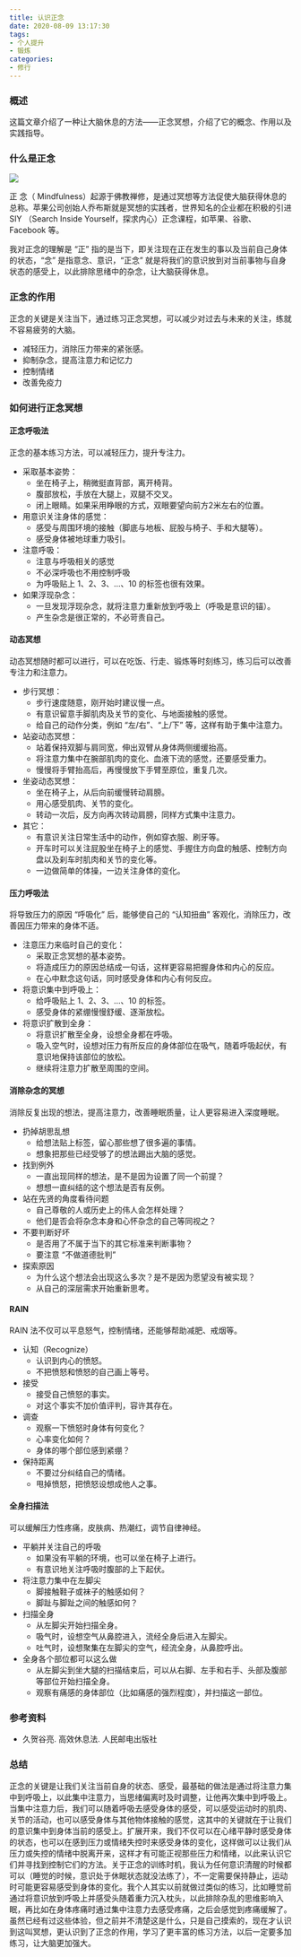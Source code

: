 ```yaml
---
title: 认识正念
date: 2020-08-09 13:17:30
tags:
- 个人提升
- 锻炼
categories:
- 修行
---
```


### 概述

这篇文章介绍了一种让大脑休息的方法——正念冥想，介绍了它的概念、作用以及实践指导。



### 什么是正念

![](http://blog-images.qiniu.wqf31415.xyz/meditation.jpg)

正 念（ Mindfulness）起源于佛教禅修，是通过冥想等方法促使大脑获得休息的总称。苹果公司创始人乔布斯就是冥想的实践者，世界知名的企业都在积极的引进 SIY （Search Inside Yourself，探求内心）正念课程，如苹果、谷歌、Facebook 等。

<!-- more -->

我对正念的理解是 “正” 指的是当下，即关注现在正在发生的事以及当前自己身体的状态，“念” 是指意念、意识，“正念” 就是将我们的意识放到对当前事物与自身状态的感受上，以此排除思绪中的杂念，让大脑获得休息。



### 正念的作用

正念的关键是关注当下，通过练习正念冥想，可以减少对过去与未来的关注，练就不容易疲劳的大脑。

- 减轻压力，消除压力带来的紧张感。
- 抑制杂念，提高注意力和记忆力
- 控制情绪
- 改善免疫力



### 如何进行正念冥想

#### 正念呼吸法

正念的基本练习方法，可以减轻压力，提升专注力。

- 采取基本姿势：
  - 坐在椅子上，稍微挺直背部，离开椅背。
  - 腹部放松，手放在大腿上，双腿不交叉。
  - 闭上眼睛。如果采用睁眼的方式，双眼要望向前方2米左右的位置。
- 用意识关注身体的感觉：
  - 感受与周围环境的接触（脚底与地板、屁股与椅子、手和大腿等）。
  - 感受身体被地球重力吸引。
- 注意呼吸：
  - 注意与呼吸相关的感觉
  - 不必深呼吸也不用控制呼吸
  - 为呼吸贴上 1、2、3、...、10 的标签也很有效果。
- 如果浮现杂念：
  - 一旦发现浮现杂念，就将注意力重新放到呼吸上（呼吸是意识的锚）。
  - 产生杂念是很正常的，不必苛责自己。



#### 动态冥想

动态冥想随时都可以进行，可以在吃饭、行走、锻炼等时刻练习，练习后可以改善专注力和注意力。

- 步行冥想：
  - 步行速度随意，刚开始时建议慢一点。
  - 有意识留意手脚肌肉及关节的变化、与地面接触的感觉。
  - 给自己的动作分类，例如 “左/右”、“上/下” 等，这样有助于集中注意力。
- 站姿动态冥想：
  - 站着保持双脚与肩同宽，伸出双臂从身体两侧缓缓抬高。
  - 将注意力集中在腕部肌肉的变化、血液下流的感觉，还要感受重力。
  - 慢慢将手臂抬高后，再慢慢放下手臂至原位，重复几次。
- 坐姿动态冥想：
  - 坐在椅子上，从后向前缓慢转动肩膀。
  - 用心感受肌肉、关节的变化。
  - 转动一次后，反方向再次转动肩膀，同样方式集中注意力。
- 其它：
  - 有意识关注日常生活中的动作，例如穿衣服、刷牙等。
  - 开车时可以关注屁股坐在椅子上的感觉、手握住方向盘的触感、控制方向盘以及刹车时肌肉和关节的变化等。
  - 一边做简单的体操，一边关注身体的变化。



#### 压力呼吸法

将导致压力的原因 “呼吸化” 后，能够使自己的 “认知扭曲” 客观化，消除压力，改善因压力带来的身体不适。

- 注意压力来临时自己的变化：
  - 采取正念冥想的基本姿势。
  - 将造成压力的原因总结成一句话，这样更容易把握身体和内心的反应。
  - 在心中默念这句话，同时感受身体和内心有何反应。
- 将意识集中到呼吸上：
  - 给呼吸贴上 1、2、3、...、10 的标签。
  - 感受身体的紧绷慢慢舒缓、逐渐放松。
- 将意识扩散到全身：
  - 将意识扩散至全身，设想全身都在呼吸。
  - 吸入空气时，设想对压力有所反应的身体部位在吸气，随着呼吸起伏，有意识地保持该部位的放松。
  - 继续将注意力扩散至周围的空间。



 #### 消除杂念的冥想

消除反复出现的想法，提高注意力，改善睡眠质量，让人更容易进入深度睡眠。

- 扔掉胡思乱想
  - 给想法贴上标签，留心那些想了很多遍的事情。
  - 想象把那些已经受够了的想法踢出大脑的感觉。
- 找到例外
  - 一直出现同样的想法，是不是因为设置了同一个前提？
  - 想想一直纠结的这个想法是否有反例。
- 站在先贤的角度看待问题
  - 自己尊敬的人或历史上的伟人会怎样处理？
  - 他们是否会将杂念本身和心怀杂念的自己等同视之？
- 不要判断好坏
  - 是否用了不属于当下的其它标准来判断事物？
  - 要注意 “不做道德批判”
- 探索原因
  - 为什么这个想法会出现这么多次？是不是因为愿望没有被实现？
  - 从自己的深层需求开始重新思考。



#### RAIN

RAIN 法不仅可以平息怒气，控制情绪，还能够帮助减肥、戒烟等。

- 认知（Recognize）
  - 认识到内心的愤怒。
  - 不把愤怒和愤怒的自己画上等号。
- 接受
  - 接受自己愤怒的事实。
  - 对这个事实不加价值评判，容许其存在。
- 调查
  - 观察一下愤怒时身体有何变化？
  - 心率变化如何？
  - 身体的哪个部位感到紧绷？
- 保持距离
  - 不要过分纠结自己的情绪。
  - 甩掉愤怒，把愤怒设想成他人之事。



#### 全身扫描法

可以缓解压力性疼痛，皮肤病、热潮红，调节自律神经。

- 平躺并关注自己的呼吸
  - 如果没有平躺的环境，也可以坐在椅子上进行。
  - 有意识地关注呼吸时腹部的上下起伏。
- 将注意力集中在左脚尖
  - 脚接触鞋子或袜子的触感如何？
  - 脚趾与脚趾之间的触感如何？
- 扫描全身
  - 从左脚尖开始扫描全身。
  - 吸气时，设想空气从鼻腔进入，流经全身后进入左脚尖。
  - 吐气时，设想聚集在左脚尖的空气，经流全身，从鼻腔呼出。
- 全身各个部位都可以这么做
  - 从左脚尖到坐大腿的扫描结束后，可以从右脚、左手和右手、头部及腹部等部位开始扫描全身。
  - 观察有痛感的身体部位（比如痛感的强烈程度），并扫描这一部位。





### 参考资料

- 久贺谷亮. 高效休息法. 人民邮电出版社

  

### 总结

正念的关键是让我们关注当前自身的状态、感受，最基础的做法是通过将注意力集中到呼吸上，以此集中注意力，当思绪偏离时及时调整，让他再次集中到呼吸上。当集中注意力后，我们可以随着呼吸去感受身体的感受，可以感受运动时的肌肉、关节的活动，也可以感受身体与其他物体接触的感觉，这其中的关键就在于让我们的意识集中到身体当前的感受上。扩展开来，我们不仅可以在心绪平静时感受身体的状态，也可以在感到压力或情绪失控时来感受身体的变化，这样做可以让我们从压力或失控的情绪中脱离开来，这样才有可能正视那些压力和情绪，以此来认识它们并寻找到控制它们的方法。关于正念的训练时机，我认为任何意识清醒的时候都可以（睡觉的时候，意识处于休眠状态就没法练了），不一定需要保持静止，运动时可能更容易感受到身体的变化。我个人其实以前就做过类似的练习，比如睡觉前通过将意识放到呼吸上并感受头随着重力沉入枕头，以此排除杂乱的思维影响入眠，再比如在身体疼痛时通过集中注意力去感受疼痛，之后会感觉到疼痛缓解了。虽然已经有过这些体验，但之前并不清楚这是什么，只是自己摸索的，现在才认识到这叫冥想，更认识到了正念的作用，学习了更丰富的练习方法，以后一定要多加练习，让大脑更加强大。